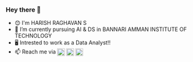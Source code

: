### Hey there 👋
- 😊 I'm HARISH RAGHAVAN S
- 🔭 I’m currently pursuing AI & DS in BANNARI AMMAN INSTITUTE OF TECHNOLOGY
- 🖥️ Intrested to work as a Data Analyst!!
- 📫 Reach me via
<a href="https://www.instagram.com/shraghav04/" target="blank"> <img align="center" src="https://simpleicons.org/icons/instagram.svg" height="20" /></a>
<a href="https://www.linkedin.com/in/harish-raghavan-b59aa2228/" target="blank"> <img align="center" src="https://simpleicons.org/icons/linkedin.svg" height="20" /></a>
<a href=" https://www.facebook.com/home.php " target="blank"> <img align="center" src="https://simpleicons.org/icons/facebook.svg" height="20" /></a> 
